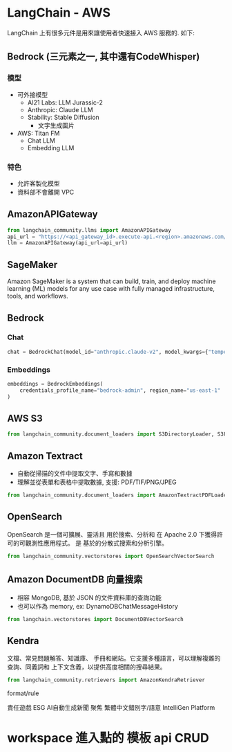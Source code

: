 # LangChain - AWS

LangChain 上有很多元件是用來讓使用者快速接入 AWS 服務的. 如下:

## Bedrock (三元素之一, 其中還有CodeWhisper)
### 模型
+ 可外接模型
    + AI21 Labs: LLM Jurassic-2
    + Anthropic: Claude LLM
    + Stability: Stable Diffusion 
        + 文字生成圖片
+ AWS: Titan FM
    + Chat LLM
    + Embedding LLM

### 特色
- 允許客製化模型
- 資料部不會離開 VPC

## AmazonAPIGateway
``` python
from langchain_community.llms import AmazonAPIGateway
api_url = "https://<api_gateway_id>.execute-api.<region>.amazonaws.com/LATEST/HF"
llm = AmazonAPIGateway(api_url=api_url)
```

## SageMaker
Amazon SageMaker is a system that can build, train, and deploy machine learning (ML) models for any use case with fully managed infrastructure, tools, and workflows.

## Bedrock
### Chat
``` python
chat = BedrockChat(model_id="anthropic.claude-v2", model_kwargs={"temperature": 0.1})
```
### Embeddings 
``` python
embeddings = BedrockEmbeddings(
    credentials_profile_name="bedrock-admin", region_name="us-east-1"
)
```

## AWS S3 
``` python
from langchain_community.document_loaders import S3DirectoryLoader, S3FileLoader
```

## Amazon Textract
- 自動從掃描的文件中提取文字、手寫和數據
- 理解並從表單和表格中提取數據, 支援: PDF/TIF/PNG/JPEG
``` python
from langchain_community.document_loaders import AmazonTextractPDFLoader
```

## OpenSearch 
OpenSearch 是一個可擴展、靈活且 用於搜索、分析和 在 Apache 2.0 下獲得許可的可觀測性應用程式。 是 基於的分散式搜索和分析引擎。
``` python
from langchain_community.vectorstores import OpenSearchVectorSearch
```

## Amazon DocumentDB 向量搜索 
- 相容 MongoDB, 基於 JSON 的文件資料庫的查詢功能
- 也可以作為 memory, ex: DynamoDBChatMessageHistory
``` python
from langchain.vectorstores import DocumentDBVectorSearch
```

## Kendra
文檔、常見問題解答、知識庫、 手冊和網站。它支援多種語言，可以理解複雜的查詢、同義詞和 上下文含義，以提供高度相關的搜尋結果。
``` python
from langchain_community.retrievers import AmazonKendraRetriever
```
format/rule

責任遊戲 ESG
AI自動生成新聞 聚焦 繁體中文錯別字/語意
IntelliGen Platform 

# workspace 進入點的 模板 api CRUD